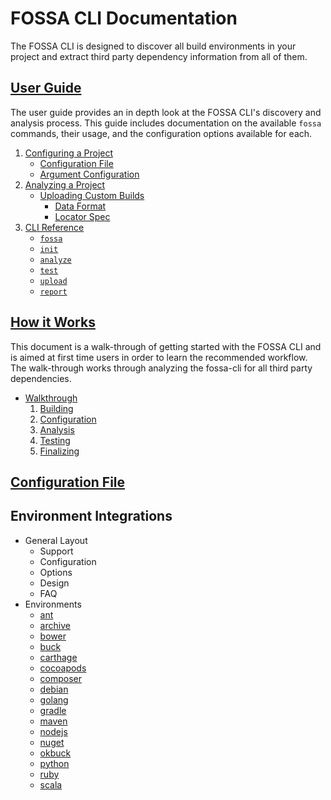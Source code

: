 
# FOSSA CLI Documentation

The FOSSA CLI is designed to discover all build environments in your project and extract third party dependency information from all of them.

## [User Guide](user-guide.md#user-guide)

The user guide provides an in depth look at the FOSSA CLI's discovery and analysis process. This guide includes documentation on the available `fossa` commands, their usage, and the configuration options available for each.

1. [Configuring a Project](user-guide.md/#configuring-a-project)
     - [Configuration File](user-guide.md/#configuration-file)
     - [Argument Configuration](user-guide.md/#argument-configuration)   
2. [Analyzing a Project](user-guide.md/#)
      -  [Uploading Custom Builds](user-guide.md/#Uploading-Custom-Builds)
         - [Data Format](user-guide.md/#Data-Format)
         - [Locator Spec](user-guide.md/#Locator-Spec)
3. [CLI Reference](user-guide.md/#CLI-Reference)
      - [`fossa`](user-guide.md/#fossa)
      - [`init`](user-guide.md/#fossa-init)
      - [`analyze`](user-guide.md/#fossa-analyze)
      - [`test`](user-guide.md/#fossa-test)
      - [`upload`](user-guide.md/#fossa-upload)
      - [`report`](user-guide.md/#fossa-report)

## [How it Works](how-it-works.md#how-it-works)

This document is a walk-through of getting started with the FOSSA CLI and is aimed at first time users in order to learn the recommended workflow. The walk-through works through analyzing the fossa-cli for all third party dependencies.

- [Walkthrough](how-it-works.md#walkthrough)
    1. [Building](how-it-works.md#step-1-building)
    2. [Configuration](how-it-works.md#step-2-configuration)
    3. [Analysis](how-it-works.md#step-3-analysis)
    4. [Testing](how-it-works.md#step-4-testing)
    5. [Finalizing](how-it-works.md#step-5-finalizing)

## [Configuration File](config-file.md#fossa.yml)

## Environment Integrations
- General Layout
  - Support
  - Configuration
  - Options
  - Design
  - FAQ
- Environments
  - [ant](integrations/ant.md)
  - [archive](integrations/archive.md)
  - [bower](integrations/bower.md)
  - [buck](integrations/buck.md)
  - [carthage](integrations/carthage.md)
  - [cocoapods](integrations/cocoapods.md)
  - [composer](integrations/composer.md)
  - [debian](integrations/debian.md)
  - [golang](integrations/golang.md)
  - [gradle](integrations/gradle.md)
  - [maven](integrations/maven.md)
  - [nodejs](integrations/nodejs.md)
  - [nuget](integrations/nuget.md)
  - [okbuck](integrsations/okbuck.md)
  - [python](integrations/python.md)
  - [ruby](integrations/ruby.md)
  - [scala](integrations/sbt.md)
  